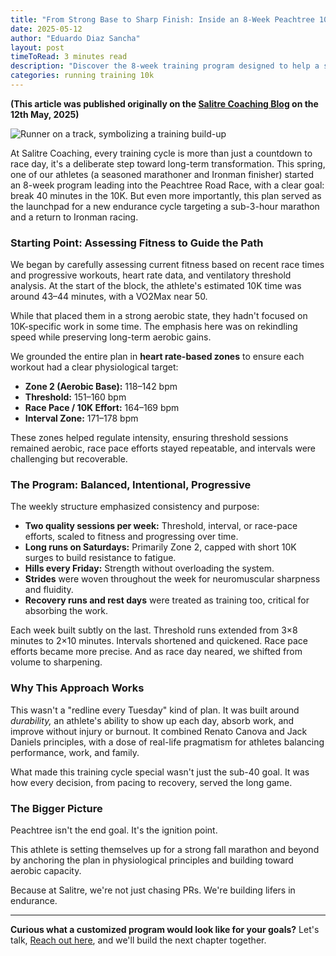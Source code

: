 ```yaml
---
title: "From Strong Base to Sharp Finish: Inside an 8-Week Peachtree 10K Build"
date: 2025-05-12
author: "Eduardo Diaz Sancha"
layout: post
timeToRead: 3 minutes read
description: "Discover the 8-week training program designed to help a seasoned athlete break 40 minutes in the Peachtree 10K, emphasizing heart rate zones, progressive overload, and long-term endurance goals."
categories: running training 10k
---
```


__(This article was published originally on the [Salitre Coaching Blog](https://www.salitre.co/blog/from-strong-base-to-sharp-finish-inside-an-8-week-peachtree-10k-build) on the 12th May, 2025)__

![Runner on a track, symbolizing a training build-up](https://zipperapiproduction-staticbucket-17jztgq81vkfk.s3.amazonaws.com/user-uploads/12752/113045c7-7f35-4678-b12d-db88375829cd.__zcrop__.webp)

At Salitre Coaching, every training cycle is more than just a countdown to race day, it's a deliberate step toward long-term transformation. This spring, one of our athletes (a seasoned marathoner and Ironman finisher) started an 8-week program leading into the Peachtree Road Race, with a clear goal: break 40 minutes in the 10K. But even more importantly, this plan served as the launchpad for a new endurance cycle targeting a sub-3-hour marathon and a return to Ironman racing.

### Starting Point: Assessing Fitness to Guide the Path

We began by carefully assessing current fitness based on recent race times and progressive workouts, heart rate data, and ventilatory threshold analysis. At the start of the block, the athlete's estimated 10K time was around 43–44 minutes, with a VO2Max near 50.

While that placed them in a strong aerobic state, they hadn't focused on 10K-specific work in some time. The emphasis here was on rekindling speed while preserving long-term aerobic gains.

We grounded the entire plan in **heart rate-based zones** to ensure each workout had a clear physiological target:

*   **Zone 2 (Aerobic Base):** 118–142 bpm
*   **Threshold:** 151–160 bpm
*   **Race Pace / 10K Effort:** 164–169 bpm
*   **Interval Zone:** 171–178 bpm

These zones helped regulate intensity, ensuring threshold sessions remained aerobic, race pace efforts stayed repeatable, and intervals were challenging but recoverable.

### The Program: Balanced, Intentional, Progressive

The weekly structure emphasized consistency and purpose:

*   **Two quality sessions per week:** Threshold, interval, or race-pace efforts, scaled to fitness and progressing over time.
*   **Long runs on Saturdays:** Primarily Zone 2, capped with short 10K surges to build resistance to fatigue.
*   **Hills every Friday:** Strength without overloading the system.
*   **Strides** were woven throughout the week for neuromuscular sharpness and fluidity.
*   **Recovery runs and rest days** were treated as training too, critical for absorbing the work.

Each week built subtly on the last. Threshold runs extended from 3×8 minutes to 2×10 minutes. Intervals shortened and quickened. Race pace efforts became more precise. And as race day neared, we shifted from volume to sharpening.

### Why This Approach Works

This wasn't a "redline every Tuesday" kind of plan. It was built around _durability,_ an athlete's ability to show up each day, absorb work, and improve without injury or burnout. It combined Renato Canova and Jack Daniels principles, with a dose of real-life pragmatism for athletes balancing performance, work, and family.

What made this training cycle special wasn't just the sub-40 goal. It was how every decision, from pacing to recovery, served the long game.

### The Bigger Picture

Peachtree isn't the end goal. It's the ignition point.

This athlete is setting themselves up for a strong fall marathon and beyond by anchoring the plan in physiological principles and building toward aerobic capacity.

Because at Salitre, we're not just chasing PRs. We're building lifers in endurance. 

---

**Curious what a customized program would look like for your goals?**
Let's talk, [Reach out here](https://www.salitre.co/contact-us), and we'll build the next chapter together. 